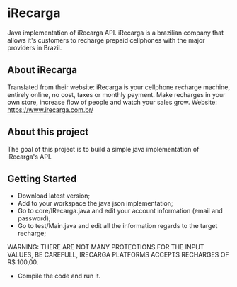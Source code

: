 # iRecarga
Java implementation of iRecarga API. iRecarga is a brazilian company that allows it's customers to recharge prepaid cellphones with the major providers in Brazil.
## About iRecarga
Translated from their website: iRecarga is your cellphone recharge machine, entirely online, no cost, taxes or monthly payment. Make recharges in your own store, increase flow of people and watch your sales grow.
Website: https://www.irecarga.com.br/
## About this project
The goal of this project is to build a simple java implementation of iRecarga's API.
## Getting Started
* Download latest version;
* Add to your workspace the java json implementation;
* Go to core/IRecarga.java and edit your account information (email and password);
* Go to test/Main.java and edit all the information regards to the target recharge;

WARNING: THERE ARE NOT MANY PROTECTIONS FOR THE INPUT VALUES, BE CAREFULL, IRECARGA PLATFORMS ACCEPTS RECHARGES OF R$ 100,00.

* Compile the code and run it.
